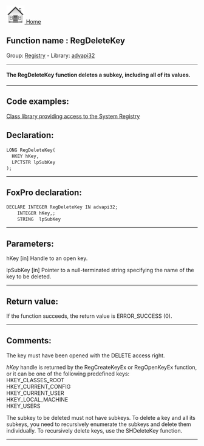 [<img src="../../images/home.png"> Home ](https://github.com/VFPX/Win32API)  

## Function name : RegDeleteKey
Group: [Registry](../../functions_group.md#Registry)  -  Library: [advapi32](../../Libraries.md#advapi32)  
***  


#### The RegDeleteKey function deletes a subkey, including all of its values.
***  


## Code examples:
[Class library providing access to the System Registry](../../samples/sample_472.md)  

## Declaration:
```foxpro  
LONG RegDeleteKey(
  HKEY hKey,
  LPCTSTR lpSubKey
);  
```  
***  


## FoxPro declaration:
```foxpro  
DECLARE INTEGER RegDeleteKey IN advapi32;
	INTEGER hKey,;
	STRING  lpSubKey  
```  
***  


## Parameters:
hKey 
[in] Handle to an open key.

lpSubKey 
[in] Pointer to a null-terminated string specifying the name of the key to be deleted.  
***  


## Return value:
If the function succeeds, the return value is ERROR_SUCCESS (0).  
***  


## Comments:
The key must have been opened with the DELETE access right.  
  
<Em>hKey</Em> handle is returned by the RegCreateKeyEx or RegOpenKeyEx function, or it can be one of the following predefined keys:  
HKEY_CLASSES_ROOT  
HKEY_CURRENT_CONFIG  
HKEY_CURRENT_USER  
HKEY_LOCAL_MACHINE  
HKEY_USERS  
  
The subkey to be deleted must not have subkeys. To delete a key and all its subkeys, you need to recursively enumerate the subkeys and delete them individually. To recursively delete keys, use the SHDeleteKey function.  
  
***  

